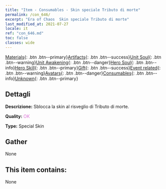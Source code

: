 ```yaml
---
title: "Item - Consumables - Skin speciale Tributo di morte"
permalink: /con_646/
excerpt: "Era of Chaos  Skin speciale Tributo di morte"
last_modified_at: 2021-07-27
locale: it
ref: "con_646.md"
toc: false
classes: wide
---
```

 [Materials](/ItemsIT/){: .btn .btn--primary}[Artifacts](/ItemsIT/Artifacts/){: .btn .btn--success}[Unit Soul](/ItemsIT/UnitSoul/){: .btn .btn--warning}[Unit Awakening](/ItemsIT/UnitAwakening/){: .btn .btn--danger}[Hero Soul](/ItemsIT/HeroSoul/){: .btn .btn--info}[Hero Skill](/ItemsIT/HeroSkill/){: .btn .btn--primary}[Gift](/ItemsIT/Gift/){: .btn .btn--success}[Event related](/ItemsIT/Events/){: .btn .btn--warning}[Avatars](/ItemsIT/Avatars/){: .btn .btn--danger}[Consumables](/ItemsIT/Consumables/){: .btn .btn--info}[Unknown](/ItemsIT/Unknown/){: .btn .btn--primary}

## Dettagli
 **Descrizione:** Sblocca la skin al risveglio di Tributo di morte.

 **Quality:** <span style="color: #DA70D6">OK</span>

 **Type:** Special Skin

## Gather

  None

## This item contains:

  None

